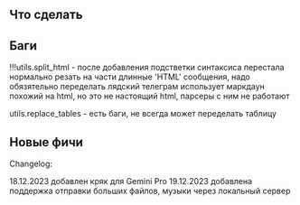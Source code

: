 ## Что сделать

## Баги
!!!utils.split_html - после добавления подстветки синтаксиса перестала нормально резать на части длинные 'HTML' сообщения, надо обязятельно переделать
   лядский телеграм использует маркдаун похожий на html, но это не настоящий html, парсеры с ним не работают

utils.replace_tables - есть баги, не всегда может переделать таблицу

## Новые фичи


Changelog:

18.12.2023 добавлен кряк для Gemini Pro
19.12.2023 добавлена поддержка отправки больших файлов, музыки через локальный сервер